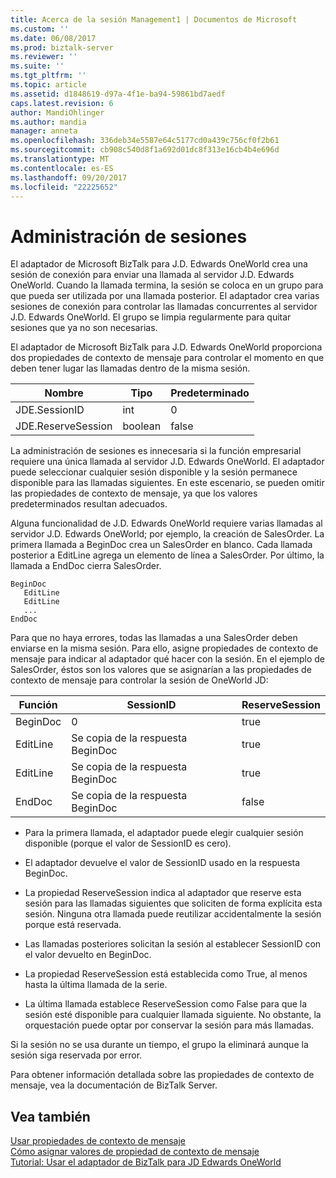 ```yaml
---
title: Acerca de la sesión Management1 | Documentos de Microsoft
ms.custom: ''
ms.date: 06/08/2017
ms.prod: biztalk-server
ms.reviewer: ''
ms.suite: ''
ms.tgt_pltfrm: ''
ms.topic: article
ms.assetid: d1848619-d97a-4f1e-ba94-59861bd7aedf
caps.latest.revision: 6
author: MandiOhlinger
ms.author: mandia
manager: anneta
ms.openlocfilehash: 336deb34e5587e64c5177cd0a439c756cf0f2b61
ms.sourcegitcommit: cb908c540d8f1a692d01dc8f313e16cb4b4e696d
ms.translationtype: MT
ms.contentlocale: es-ES
ms.lasthandoff: 09/20/2017
ms.locfileid: "22225652"
---
```

# <a name="about-session-management"></a>Administración de sesiones
El adaptador de Microsoft BizTalk para J.D. Edwards OneWorld crea una sesión de conexión para enviar una llamada al servidor J.D. Edwards OneWorld. Cuando la llamada termina, la sesión se coloca en un grupo para que pueda ser utilizada por una llamada posterior. El adaptador crea varias sesiones de conexión para controlar las llamadas concurrentes al servidor J.D. Edwards OneWorld. El grupo se limpia regularmente para quitar sesiones que ya no son necesarias.  
  
 El adaptador de Microsoft BizTalk para J.D. Edwards OneWorld proporciona dos propiedades de contexto de mensaje para controlar el momento en que deben tener lugar las llamadas dentro de la misma sesión.  
  
|Nombre|Tipo|Predeterminado|  
|----------|----------|-------------|  
|JDE.SessionID|int|0|  
|JDE.ReserveSession|boolean|false|  
  
 La administración de sesiones es innecesaria si la función empresarial requiere una única llamada al servidor J.D. Edwards OneWorld. El adaptador puede seleccionar cualquier sesión disponible y la sesión permanece disponible para las llamadas siguientes. En este escenario, se pueden omitir las propiedades de contexto de mensaje, ya que los valores predeterminados resultan adecuados.  
  
 Alguna funcionalidad de J.D. Edwards OneWorld requiere varias llamadas al servidor J.D. Edwards OneWorld; por ejemplo, la creación de SalesOrder. La primera llamada a BeginDoc crea un SalesOrder en blanco. Cada llamada posterior a EditLine agrega un elemento de línea a SalesOrder. Por último, la llamada a EndDoc cierra SalesOrder.  
  
```  
BeginDoc  
   EditLine  
   EditLine  
   ...  
EndDoc  
```  
  
 Para que no haya errores, todas las llamadas a una SalesOrder deben enviarse en la misma sesión. Para ello, asigne propiedades de contexto de mensaje para indicar al adaptador qué hacer con la sesión. En el ejemplo de SalesOrder, éstos son los valores que se asignarían a las propiedades de contexto de mensaje para controlar la sesión de OneWorld JD:  
  
|Función|SessionID|ReserveSession|  
|--------------|---------------|--------------------|  
|BeginDoc|0|true|  
|EditLine|Se copia de la respuesta BeginDoc|true|  
|EditLine|Se copia de la respuesta BeginDoc|true|  
|EndDoc|Se copia de la respuesta BeginDoc|false|  
  
-   Para la primera llamada, el adaptador puede elegir cualquier sesión disponible (porque el valor de SessionID es cero).  
  
-   El adaptador devuelve el valor de SessionID usado en la respuesta BeginDoc.  
  
-   La propiedad ReserveSession indica al adaptador que reserve esta sesión para las llamadas siguientes que soliciten de forma explícita esta sesión. Ninguna otra llamada puede reutilizar accidentalmente la sesión porque está reservada.  
  
-   Las llamadas posteriores solicitan la sesión al establecer SessionID con el valor devuelto en BeginDoc.  
  
-   La propiedad ReserveSession está establecida como True, al menos hasta la última llamada de la serie.  
  
-   La última llamada establece ReserveSession como False para que la sesión esté disponible para cualquier llamada siguiente. No obstante, la orquestación puede optar por conservar la sesión para más llamadas.  
  
 Si la sesión no se usa durante un tiempo, el grupo la eliminará aunque la sesión siga reservada por error.  
  
 Para obtener información detallada sobre las propiedades de contexto de mensaje, vea la documentación de BizTalk Server.  
  
## <a name="see-also"></a>Vea también  
 [Usar propiedades de contexto de mensaje](../core/using-message-context-properties2.md)   
 [Cómo asignar valores de propiedad de contexto de mensaje](../core/how-to-assign-message-context-property-values2.md)   
 [Tutorial: Usar el adaptador de BizTalk para JD Edwards OneWorld](../core/tutorial-using-the-biztalk-adapter-for-jd-edwards-oneworld.md)